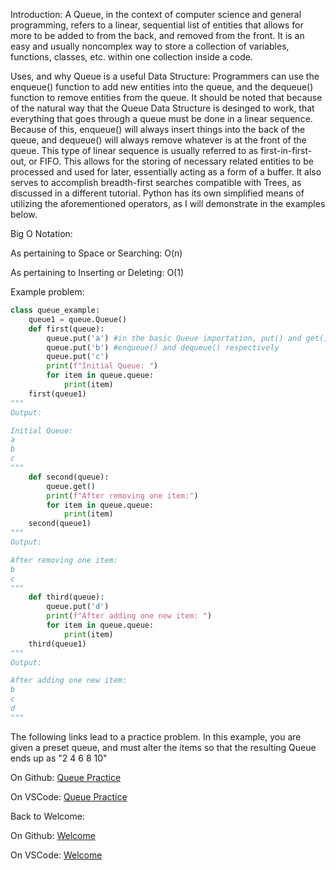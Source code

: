 Introduction:
A Queue, in the context of computer science and general programming, refers to a linear, sequential list of entities that allows for more to be added to from the back, and removed from the front. It is an easy and usually noncomplex way to store a collection of variables, functions, classes, etc. within one collection inside a code.

Uses, and why Queue is a useful Data Structure:
Programmers can use the enqueue() function to add new entities into the queue, and the dequeue() function to remove entities from the queue. It should be noted that because of the natural way that the Queue Data Structure is desinged to work, that everything that goes through a queue must be done in a linear sequence. Because of this, enqueue() will always insert things into the back of the queue, and dequeue() will always remove whatever is at the front of the queue. This type of linear sequence is usually referred to as first-in-first-out, or FIFO. This allows for the storing of necessary related entities to be processed and used for later, essentially acting as a form of a buffer. It also serves to accomplish breadth-first searches compatible with Trees, as discussed in a different tutorial. Python has its own simplified means of utilizing the aforementioned operators, as I will demonstrate in the examples below.

Big O Notation:

As pertaining to Space or Searching: O(n)

As pertaining to Inserting or Deleting: O(1)

Example problem:
```python
class queue_example:
    queue1 = queue.Queue()
    def first(queue):
        queue.put('a') #in the basic Queue importation, put() and get() work just like
        queue.put('b') #enqueue() and dequeue() respectively
        queue.put('c')
        print(f"Initial Queue: ")
        for item in queue.queue:
            print(item)
    first(queue1)
"""
Output:

Initial Queue:
a
b
c
"""
    def second(queue):
        queue.get()
        print(f"After removing one item:")
        for item in queue.queue:
            print(item)
    second(queue1)
"""
Output:

After removing one item:
b
c
"""
    def third(queue):
        queue.put('d')
        print(f"After adding one new item: ")
        for item in queue.queue:
            print(item)
    third(queue1)
"""
Output:

After adding one new item:
b
c
d
"""
```
The following links lead to a practice problem. In this example, you are given a preset queue, and must alter the items so that the resulting Queue ends up as "2 4 6 8 10"

On Github: 
[Queue Practice](https://github.com/JoshuaCapron64/cse212-final-project/blob/main/queue_tutorial.py)

On VSCode:
[Queue Practice](queue_tutorial.py)

Back to Welcome:

On Github:
[Welcome](https://github.com/JoshuaCapron64/cse212-final-project/blob/main/welcome.md)

On VSCode:
[Welcome](welcome.md)